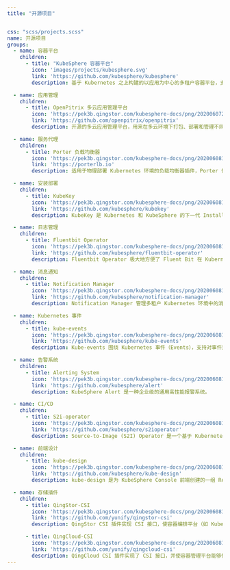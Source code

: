 ```yaml
---
title: "开源项目"


css: "scss/projects.scss"
name: 开源项目
groups:
  - name: 容器平台
    children:
      - title: "KubeSphere 容器平台"
        icon: 'images/projects/kubesphere.svg'
        link: 'https://github.com/kubesphere/kubesphere'
        description: 基于 Kubernetes 之上构建的以应用为中心的多租户容器平台，支持部署运行在任何基础设施之上，提供简单易用的操作界面以及向导式 UI，旨在解决 Kubernetes 的存储、网络、安全与易用性等痛点。

  - name: 应用管理
    children:
      - title: OpenPitrix 多云应用管理平台
        icon: 'https://pek3b.qingstor.com/kubesphere-docs/png/20200607231502.png'
        link: 'https://github.com/openpitrix/openpitrix'
        description: 开源的多云应用管理平台，用来在多云环境下打包、部署和管理不同类型的应用，包括传统应用、微服务应用以及 Serverless 应用等，其中云平台包括 AWS、Kubernetes、QingCloud、VMWare。

  - name: 服务代理
    children:
      - title: Porter 负载均衡器
        icon: 'https://pek3b.qingstor.com/kubesphere-docs/png/20200608102707.png'
        link: 'https://porterlb.io'
        description: 适用于物理部署 Kubernetes 环境的负载均衡器插件，Porter 使用物理交换机实现，利用 BGP 和 ECMP 从而达到性能最优和高可用性，提供用户在物理环境暴露 LoadBalancer 类型服务与云上获得一致性体验。

  - name: 安装部署
    children:
      - title: KubeKey
        icon: 'https://pek3b.qingstor.com/kubesphere-docs/png/20200608103108.png'
        link: 'https://github.com/kubesphere/kubekey'
        description: KubeKey 是 Kubernetes 和 KubeSphere 的下一代 Installer（安装程序），旨在更方便、快速、高效和灵活地安装 Kubernetes 与 KubeSphere。KubeKey 摒弃了原来 Ansible 带来的依赖问题，用 Go 重写，支持单独 Kubernetes 或整体安装 KubeSphere。

  - name: 日志管理
    children:
      - title: Fluentbit Operator
        icon: 'https://pek3b.qingstor.com/kubesphere-docs/png/20200608104816.png'
        link: 'https://github.com/kubesphere/fluentbit-operator'
        description: Fluentbit Operator 极大地方便了 Fluent Bit 在 Kubernetes 之上的部署，并且基于 Fluent Bit 提供了非常灵活日志管理，提供了 Fluent Bit 运维管理、自定义配置、动态加载等功能。

  - name: 消息通知
    children:
      - title: Notification Manager
        icon: 'https://pek3b.qingstor.com/kubesphere-docs/png/20200608105148.png'
        link: 'https://github.com/kubesphere/notification-manager'
        description: Notification Manager 管理多租户 Kubernetes 环境中的消息通知。它支持接收来自不同发送方的告警或通知，然后根据告警/通知的租户标签 (如 “namespace”)向平台的各个租户接收方发送通知，支持邮件、企业微信、Slack 等通知渠道，下个版本支持 Webhook。

  - name: Kubernetes 事件
    children:
      - title: kube-events
        icon: 'https://pek3b.qingstor.com/kubesphere-docs/png/20200608111002.png'
        link: 'https://github.com/kubesphere/kube-events'
        description: Kube-events 围绕 Kubernetes 事件（Events），支持对事件进行多维度处理，例如向接收方发送事件，针对事件发出告警通知。在其中一些维度中，Kube-events 还提供了可配置的过滤规则以满足不同的业务需求。

  - name: 告警系统
    children:
      - title: Alerting System
        icon: 'https://pek3b.qingstor.com/kubesphere-docs/png/20200608111200.png'
        link: 'https://github.com/kubesphere/alert'
        description: KubeSphere Alert 是一种企业级的通用高性能报警系统。

  - name: CI/CD
    children:
      - title: S2i-operator
        icon: 'https://pek3b.qingstor.com/kubesphere-docs/png/20200608111455.png'
        link: 'https://github.com/kubesphere/s2ioperator'
        description: Source-to-Image (S2I) Operator 是一个基于 Kubernetes CRD 的控制器，它为声明式的 CI/CD 流水线提供了简单的 Kubernetes 风格的资源。S2I Operator 通过向容器镜像中注入源代码，并让容器准备执行源代码来创建准备运行的镜像。

  - name: 前端设计
    children:
      - title: kube-design
        icon: 'https://pek3b.qingstor.com/kubesphere-docs/png/20200608114816.png'
        link: 'https://github.com/kubesphere/kube-design'
        description: kube-design 是为 KubeSphere Console 前端创建的一组 React 组件库。如果您想开发与扩展 KubeSphere 控制台（Console）的前端，这个库在定制 KubeSphere 前端时会非常有用。

  - name: 存储插件
    children:
      - title: QingStor-CSI
        icon: 'https://pek3b.qingstor.com/kubesphere-docs/png/20200608111848.png'
        link: 'https://github.com/yunify/qingstor-csi'
        description: QingStor CSI 插件实现 CSI 接口，使容器编排平台（如 Kubernetes）能够使用 NeonSAN 分布式存储的资源。目前，QingStor CSI 插件实现了存储卷管理和快照管理功能，并在 Kubernetes v1.12 环境中通过了 CSI Sanity 测试。

      - title: QingCloud-CSI
        icon: 'https://pek3b.qingstor.com/kubesphere-docs/png/20200608112327.png'
        link: 'https://github.com/yunify/qingcloud-csi'
        description: QingCloud CSI 插件实现了 CSI 接口，并使容器管理平台能够使用 QingCloud 云平台的块存储资源。目前，QingCloud CSI 插件已经在 Kubernetes v1.14/v1.15 环境中通过了 CSI 测试。
---
```


